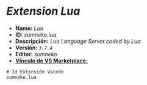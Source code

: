 <!-- Autor: Daniel Benjamin Perez Morales -->
<!-- GitHub: https://github.com/D4nitrix13 -->
<!-- GitLab: https://gitlab.com/D4nitrix13 -->
<!-- Correo electrónico: danielperezdev@proton.me -->

# ***Extension Lua***

- **Name:** *Lua*
- **ID:** *sumneko.lua*
- **Descripción:** *Lua Language Server coded by Lua*
- **Versión:** *`3.7.4`*
- **Editor:** *sumneko*
- **[Vínculo de VS Marketplace:](https://marketplace.visualstudio.com/items?itemName=sumneko.lua "https://marketplace.visualstudio.com/items?itemName=sumneko.lua")**

```plaintext
# Id Extensión Vscode
sumneko.lua
```
